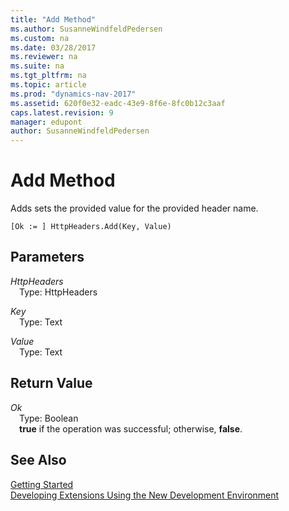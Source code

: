 ```yaml
---
title: "Add Method"
ms.author: SusanneWindfeldPedersen
ms.custom: na
ms.date: 03/28/2017
ms.reviewer: na
ms.suite: na
ms.tgt_pltfrm: na
ms.topic: article
ms.prod: "dynamics-nav-2017"
ms.assetid: 620f0e32-eadc-43e9-8f6e-8fc0b12c3aaf
caps.latest.revision: 9
manager: edupont
author: SusanneWindfeldPedersen
---
```


# Add Method
Adds sets the provided value for the provided header name.

```
[Ok := ] HttpHeaders.Add(Key, Value)
```

## Parameters
*HttpHeaders*  
&emsp;Type: HttpHeaders

*Key*  
&emsp;Type: Text

*Value*  
&emsp;Type: Text

## Return Value
*Ok*  
&emsp;Type: Boolean  
&emsp;**true** if the operation was successful; otherwise, **false**.

## See Also
[Getting Started](devenv-get-started.md)  
[Developing Extensions Using the New Development Environment](devenv-dev-overview.md)
